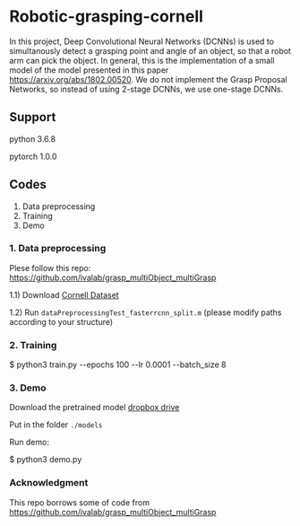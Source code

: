 # Robotic-grasping-cornell

In this project, Deep Convolutional Neural Networks (DCNNs) is used to simultanously detect a grasping point and angle of an object, so that a robot arm can pick the object. In general, this is the implementation of a small model of the model presented in this paper https://arxiv.org/abs/1802.00520. We do not implement the Grasp Proposal Networks, so instead of using 2-stage DCNNs, we use one-stage DCNNs.

## Support
python 3.6.8

pytorch 1.0.0

## Codes
1. Data preprocessing
2. Training
3. Demo

### 1. Data preprocessing
Plese follow this repo: https://github.com/ivalab/grasp_multiObject_multiGrasp

1.1) Download [Cornell Dataset](http://pr.cs.cornell.edu/grasping/rect_data/data.php) 

1.2) Run `dataPreprocessingTest_fasterrcnn_split.m` (please modify paths according to your structure)  

### 2. Training
$ python3 train.py --epochs 100 --lr 0.0001 --batch_size 8

### 3. Demo
Download the pretrained model [dropbox drive](https://drive.google.com/drive/folders/1Tf0nepgfYp3L8Vm6nppsURm5x9S_qBB) 

Put in the folder `./models`

Run demo:

$ python3 demo.py

### Acknowledgment

This repo borrows some of code from
https://github.com/ivalab/grasp_multiObject_multiGrasp



